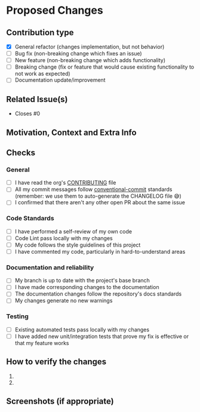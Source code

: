 # Proposed Changes

<!-- Add in this section a high level description of what the PR is changing -->

## Contribution type

<!-- Please, do not delete these checkboxes. Check the option that better describe the proposed changes -->

- [x] General refactor (changes implementation, but not behavior)
- [ ] Bug fix (non-breaking change which fixes an issue)
- [ ] New feature (non-breaking change which adds functionality)
- [ ] Breaking change (fix or feature that would cause existing functionality to not work as expected)
- [ ] Documentation update/improvement

## Related Issue(s)
<!---
This project only accepts pull requests related to open issues
If suggesting a new feature or change, please open a discussion it in an issue first
If you are fixing a bug, there should be an issue describing it with steps to reproduce
Please link to the issue here (just includes its # number).
The May relate to many issues, but should focus on closing just one.
E.g.:
- #1 Impact this issue due to <reasons>
- #5 Impact this issue due to <reasons>
- Closes #7
In the example above, the first 2 lines are optional when applicable,
but the last line (Closes #?) is mandatory
-->

- Closes #0

## Motivation, Context and Extra Info

<!--- Why is this change required? What problem does it solve? -->

## Checks

<!--
Please, do not delete these checkboxes
You can open your PR without having done all things the checkboxes demand, and tick them while you update your code.
Just keep in mind that your PR will be reviewed only after all of them are checked.
If you decide to do so, please open your PR as a draft. That will help us identify/filter and prioritize PRs that are ready for review :)
Also, we sometimes use the draft state to filter stuff on our CI/CD routines, which help us save resources :)
-->

### General

- [ ] I have read the org's [CONTRIBUTING](https://github.com/42dx/.github/blob/main/CONTRIBUTING.md) file
- [ ] All my commit messages follow [conventional-commit](https://www.conventionalcommits.org/en/v1.0.0/) standards (remember: we use them to auto-generate the CHANGELOG file :sweat_smile:)
- [ ] I confirmed that there aren't any other open PR about the same issue

### Code Standards

- [ ] I have performed a self-review of my own code
- [ ] Code Lint pass locally with my changes
- [ ] My code follows the style guidelines of this project
- [ ] I have commented my code, particularly in hard-to-understand areas

### Documentation and reliability

- [ ] My branch is up to date with the project's base branch
- [ ] I have made corresponding changes to the documentation
- [ ] The documentation changes follow the repository's docs standards
- [ ] My changes generate no new warnings

### Testing
<!--
Side note: We aim for 100% code coverage with meaningful tests.
We understand that coverage is not always needed, or even recommended,
but, still, if you can help up with out OCD, it would do us a great favor
-->
- [ ] Existing automated tests pass locally with my changes
- [ ] I have added new unit/integration tests that prove my fix is effective or that my feature works

## How to verify the changes

<!--
If applicable, describe on a ordered list the steps we should follow to verify your changes works as expected.
Please also includes any necessary specific configurations (env vars, inputs, etc.).
Also describe any specific tests you performed
-->

1.
2.

## Screenshots (if appropriate)
